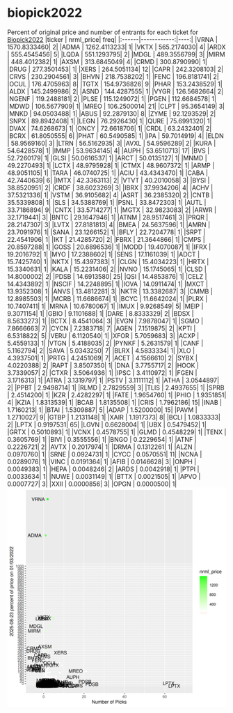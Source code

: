 # biopick2022
Percent of original price and number of entrants for each ticket for [Biopick2022](https://twitter.com/hashtag/Biopick2022)
|ticker |   nrml_price| freq|
|:------|------------:|----:|
|VRNA   | 1570.8333460|    2|
|ADMA   | 1262.4113233|    1|
|VKTX   |  565.2174030|    4|
|ARDX   |  555.4545456|    5|
|LQDA   |  551.1293795|    2|
|MDGL   |  489.3556799|    3|
|MIRM   |  448.4012382|    1|
|AXSM   |  313.6845049|    4|
|CRMD   |  300.8790990|    1|
|DRUG   |  277.3501453|    1|
|XERS   |  264.5051134|   12|
|CAPR   |  242.3208103|    2|
|CRVS   |  230.2904561|    3|
|BHVN   |  218.7538202|    1|
|FENC   |  196.8181741|    2|
|OCUL   |  176.4705963|    8|
|TGTX   |  154.9736826|    9|
|PHAR   |  153.2438529|    1|
|ALDX   |  145.2499986|    2|
|ASND   |  144.4287555|    1|
|VYGR   |  126.5682664|    2|
|NGENF  |  119.2488181|    2|
|PLSE   |  115.1249072|    1|
|PGEN   |  112.6684578|    1|
|MDWD   |  106.5677909|    1|
|MREO   |  106.2500014|   21|
|CLPT   |   95.3654149|    3|
|MNKD   |   94.0503488|    1|
|ABUS   |   92.2879130|    8|
|ZYME   |   92.1293529|    2|
|SNPX   |   89.8942408|    1|
|LEGN   |   76.2926430|    1|
|QURE   |   75.6991320|    1|
|DVAX   |   74.6268673|    1|
|ONCY   |   72.6618706|    1|
|CRDL   |   63.2432401|    2|
|BCRX   |   61.8050555|    6|
|PHAT   |   60.5490585|    1|
|IPA    |   59.7014919|    4|
|ELDN   |   58.9569160|    3|
|LTRN   |   56.5162935|    3|
|AVXL   |   54.9596289|    2|
|KURA   |   54.6428578|    1|
|IMMP   |   53.9634145|    4|
|AUPH   |   53.6510713|   17|
|BVS    |   52.7260179|    1|
|GLSI   |   50.0616537|    1|
|ARCT   |   50.0135127|    1|
|MNMD   |   49.2270493|    1|
|LCTX   |   48.9795928|    1|
|CTMX   |   48.9607372|    1|
|ARMP   |   48.9051105|    1|
|TARA   |   46.0740725|    1|
|ACIU   |   43.4343470|    1|
|CABA   |   42.7440639|    6|
|IMTX   |   42.3363113|    2|
|VTVT   |   40.2010058|    3|
|BYSI   |   38.8520951|    2|
|CRDF   |   38.6023269|    3|
|IBRX   |   37.9934206|    4|
|ACHV   |   37.5321336|    1|
|VSTM   |   36.9105682|    4|
|ASRT   |   36.2385320|    2|
|CNTB   |   35.5339808|    1|
|SLS    |   34.5388769|    1|
|PSNL   |   33.8472303|    1|
|AUTL   |   33.7186894|    9|
|CNTX   |   33.5714277|    1|
|MGTX   |   32.9823083|    2|
|ARWR   |   32.1719441|    3|
|BNTC   |   29.1647946|    1|
|ATNM   |   28.9517461|    3|
|PRQR   |   28.2147307|    3|
|LVTX   |   27.8181813|    4|
|BMEA   |   24.5637596|    1|
|AMRN   |   23.7091976|    1|
|SANA   |   23.1266152|    1|
|BFLY   |   22.7204778|    1|
|SRPT   |   22.4541906|    1|
|IKT    |   21.4285720|    2|
|FBRX   |   21.3644866|    1|
|CMPS   |   20.8597288|    1|
|GOSS   |   20.6896536|    1|
|MODD   |   19.4070087|    1|
|IFRX   |   19.2016792|    1|
|MYO    |   17.2388602|    1|
|SENS   |   17.1161039|    1|
|ADCT   |   15.7425740|    1|
|NKTX   |   15.4397383|    1|
|CLGN   |   15.4034223|    1|
|HRTX   |   15.3340631|    1|
|KALA   |   15.2231406|    2|
|NVNO   |   15.1745065|    1|
|CLSD   |   14.8000002|    2|
|PDSB   |   14.6913580|   25|
|QSI    |   14.4853876|    1|
|CELZ   |   14.4343892|    1|
|NSCIF  |   14.2248895|    1|
|IOVA   |   14.0911474|    1|
|MXCT   |   13.9352308|    1|
|ANVS   |   13.4812281|    3|
|NKTR   |   13.3382687|    3|
|CMMB   |   12.8985503|    1|
|MCRB   |   11.6686674|    1|
|BCYC   |   11.6642024|    1|
|PLRX   |   10.7407411|    1|
|MRNA   |   10.6780067|    1|
|IMUX   |    9.9268549|    5|
|MEIP   |    9.3071154|    1|
|GBIO   |    9.1101688|    1|
|DARE   |    8.8333329|    2|
|BDSX   |    8.5633273|    1|
|BCTX   |    8.4541064|    3|
|EVGN   |    7.9878047|    1|
|SGMO   |    7.8666663|    7|
|CYCN   |    7.2383718|    7|
|AGEN   |    7.1519875|    2|
|KPTI   |    6.5318822|    5|
|VERU   |    6.1120540|    1|
|XFOR   |    5.7059683|    3|
|ACXP   |    5.4559133|    1|
|VTGN   |    5.4188035|    2|
|PYNKF  |    5.2631579|    1|
|CANF   |    5.1162794|    2|
|SAVA   |    5.0343250|    7|
|BLRX   |    4.5833334|    1|
|XLO    |    4.3937501|    1|
|PRTG   |    4.2451069|    7|
|ACET   |    4.1566610|    2|
|SYBX   |    4.0220388|    2|
|RAPT   |    3.8507350|    1|
|DNA    |    3.7755717|    2|
|HOOK   |    3.7339057|    2|
|CTXR   |    3.5064936|    1|
|IPSC   |    3.4110972|    1|
|FGEN   |    3.1716313|    1|
|ATRA   |    3.1319797|    1|
|PSTV   |    3.1111112|    1|
|ATHA   |    3.0544897|    2|
|PPBT   |    2.9498714|    1|
|RLMD   |    2.7829559|    3|
|TLIS   |    2.4937655|    1|
|SPRB   |    2.4514200|    1|
|KZR    |    2.4282297|    1|
|FATE   |    1.9654760|    1|
|PHIO   |    1.9351851|    4|
|KZIA   |    1.8313539|    1|
|BCAB   |    1.8135508|    1|
|CRIS   |    1.7962186|   15|
|INAB   |    1.7160213|    1|
|BTAI   |    1.5309887|    5|
|ADAP   |    1.5200000|   15|
|PAVM   |    1.2710027|    9|
|GTBP   |    1.2131148|    1|
|XAIR   |    1.1917373|    8|
|BCLI   |    1.0833333|    2|
|LPTX   |    0.9197531|   65|
|LGVN   |    0.6628004|    1|
|UBX    |    0.5479452|    1|
|GRTX   |    0.5010893|    1|
|VCNX   |    0.4578755|    1|
|GLMD   |    0.4548229|    1|
|TENX   |    0.3605769|    1|
|BIVI   |    0.3555556|    1|
|BNGO   |    0.2229654|    1|
|ATNF   |    0.2226721|    2|
|AVTX   |    0.2017974|    1|
|DRMA   |    0.1312261|    1|
|ALZN   |    0.0970760|    1|
|SRNE   |    0.0924731|    1|
|CYCC   |    0.0570551|   11|
|NCNA   |    0.0289076|    1|
|VINC   |    0.0191364|    1|
|AFIB   |    0.0146628|    3|
|ONPH   |    0.0049383|    1|
|HEPA   |    0.0048246|    2|
|ARDS   |    0.0042918|    1|
|PTPI   |    0.0033634|    1|
|NUWE   |    0.0031149|    1|
|BTTX   |    0.0021505|    1|
|APVO   |    0.0007727|    3|
|XXII   |    0.0000856|    3|
|OPGN   |    0.0000500|    1|
![retvspicks](biopicks.png?raw=true)
